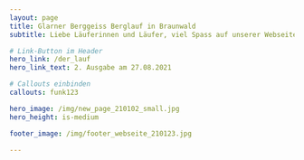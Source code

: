 ```yaml
---
layout: page
title: Glarner Berggeiss Berglauf in Braunwald
subtitle: Liebe Läuferinnen und Läufer, viel Spass auf unserer Webseite und bis bald an der Startlinie

# Link-Button im Header
hero_link: /der_lauf
hero_link_text: 2. Ausgabe am 27.08.2021

# Callouts einbinden
callouts: funk123

hero_image: /img/new_page_210102_small.jpg
hero_height: is-medium

footer_image: /img/footer_webseite_210123.jpg

---
```


